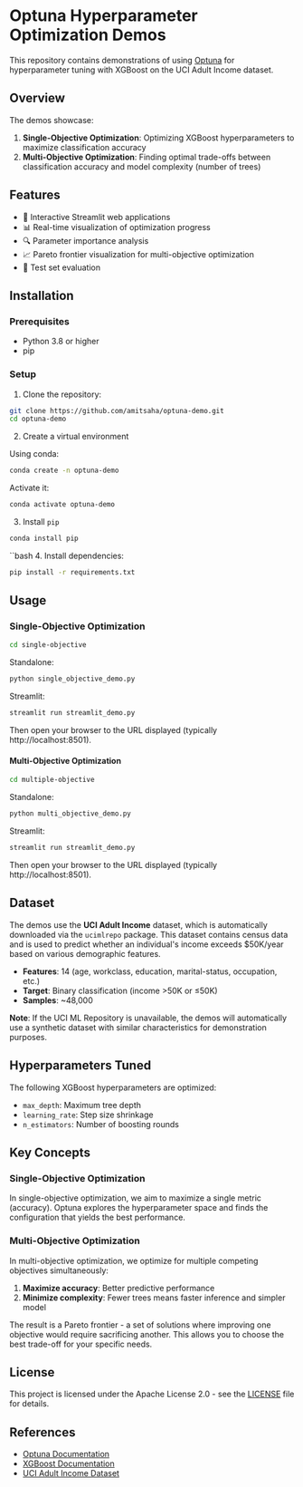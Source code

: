 # Optuna Hyperparameter Optimization Demos

This repository contains demonstrations of using [Optuna](https://optuna.readthedocs.io/en/stable/index.html) for hyperparameter tuning with XGBoost on the UCI Adult Income dataset.

## Overview

The demos showcase:
1. **Single-Objective Optimization**: Optimizing XGBoost hyperparameters to maximize classification accuracy
2. **Multi-Objective Optimization**: Finding optimal trade-offs between classification accuracy and model complexity (number of trees)

## Features

- 🎯 Interactive Streamlit web applications
- 📊 Real-time visualization of optimization progress
- 🔍 Parameter importance analysis
- 📈 Pareto frontier visualization for multi-objective optimization
- 🧪 Test set evaluation

## Installation

### Prerequisites

- Python 3.8 or higher
- pip

### Setup

1. Clone the repository:
```bash
git clone https://github.com/amitsaha/optuna-demo.git
cd optuna-demo
```

2. Create a virtual environment 

Using conda:

```bash
conda create -n optuna-demo
```

Activate it:

```bash
conda activate optuna-demo
```

3. Install `pip`

```bash
conda install pip
```

``bash
4. Install dependencies:
```bash
pip install -r requirements.txt
```

## Usage

###  Single-Objective Optimization

```bash
cd single-objective
```

Standalone:

```bash
python single_objective_demo.py
```

Streamlit:

```bash
streamlit run streamlit_demo.py
```

Then open your browser to the URL displayed (typically http://localhost:8501).

#### Multi-Objective Optimization

```bash
cd multiple-objective
```

Standalone:

```bash
python multi_objective_demo.py
```

Streamlit:

```bash
streamlit run streamlit_demo.py
```

Then open your browser to the URL displayed (typically http://localhost:8501).


## Dataset

The demos use the **UCI Adult Income** dataset, which is automatically downloaded via the `ucimlrepo` package. This dataset contains census data and is used to predict whether an individual's income exceeds $50K/year based on various demographic features.

- **Features**: 14 (age, workclass, education, marital-status, occupation, etc.)
- **Target**: Binary classification (income >50K or ≤50K)
- **Samples**: ~48,000

**Note**: If the UCI ML Repository is unavailable, the demos will automatically use a synthetic dataset with similar characteristics for demonstration purposes.

## Hyperparameters Tuned

The following XGBoost hyperparameters are optimized:

- `max_depth`: Maximum tree depth
- `learning_rate`: Step size shrinkage
- `n_estimators`: Number of boosting rounds

## Key Concepts

### Single-Objective Optimization

In single-objective optimization, we aim to maximize a single metric (accuracy). Optuna explores the hyperparameter space and finds the configuration that yields the best performance.

### Multi-Objective Optimization

In multi-objective optimization, we optimize for multiple competing objectives simultaneously:
1. **Maximize accuracy**: Better predictive performance
2. **Minimize complexity**: Fewer trees means faster inference and simpler model

The result is a Pareto frontier - a set of solutions where improving one objective would require sacrificing another. This allows you to choose the best trade-off for your specific needs.

## License

This project is licensed under the Apache License 2.0 - see the [LICENSE](LICENSE) file for details.

## References

- [Optuna Documentation](https://optuna.readthedocs.io/en/stable/)
- [XGBoost Documentation](https://xgboost.readthedocs.io/)
- [UCI Adult Income Dataset](https://archive.ics.uci.edu/dataset/2/adult)
